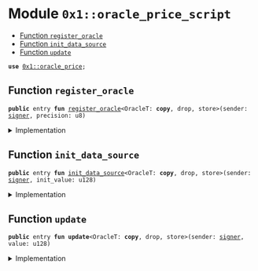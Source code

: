 
<a id="0x1_oracle_price_script"></a>

# Module `0x1::oracle_price_script`



-  [Function `register_oracle`](#0x1_oracle_price_script_register_oracle)
-  [Function `init_data_source`](#0x1_oracle_price_script_init_data_source)
-  [Function `update`](#0x1_oracle_price_script_update)


<pre><code><b>use</b> <a href="oracle_price.md#0x1_oracle_price">0x1::oracle_price</a>;
</code></pre>



<a id="0x1_oracle_price_script_register_oracle"></a>

## Function `register_oracle`



<pre><code><b>public</b> entry <b>fun</b> <a href="oracle_price_script.md#0x1_oracle_price_script_register_oracle">register_oracle</a>&lt;OracleT: <b>copy</b>, drop, store&gt;(sender: <a href="../../move-stdlib/doc/signer.md#0x1_signer">signer</a>, precision: u8)
</code></pre>



<details>
<summary>Implementation</summary>


<pre><code><b>public</b> entry <b>fun</b> <a href="oracle_price_script.md#0x1_oracle_price_script_register_oracle">register_oracle</a>&lt;OracleT: <b>copy</b>+store+drop&gt;(sender: <a href="../../move-stdlib/doc/signer.md#0x1_signer">signer</a>, precision: u8) {
    <a href="oracle_price.md#0x1_oracle_price_register_oracle_entry">oracle_price::register_oracle_entry</a>&lt;OracleT&gt;(sender, precision);
}
</code></pre>



</details>

<a id="0x1_oracle_price_script_init_data_source"></a>

## Function `init_data_source`



<pre><code><b>public</b> entry <b>fun</b> <a href="oracle_price_script.md#0x1_oracle_price_script_init_data_source">init_data_source</a>&lt;OracleT: <b>copy</b>, drop, store&gt;(sender: <a href="../../move-stdlib/doc/signer.md#0x1_signer">signer</a>, init_value: u128)
</code></pre>



<details>
<summary>Implementation</summary>


<pre><code><b>public</b> entry <b>fun</b> <a href="oracle_price_script.md#0x1_oracle_price_script_init_data_source">init_data_source</a>&lt;OracleT: <b>copy</b>+store+drop&gt;(sender: <a href="../../move-stdlib/doc/signer.md#0x1_signer">signer</a>, init_value: u128) {
    <a href="oracle_price.md#0x1_oracle_price_init_data_source_entry">oracle_price::init_data_source_entry</a>&lt;OracleT&gt;(sender, init_value);
}
</code></pre>



</details>

<a id="0x1_oracle_price_script_update"></a>

## Function `update`



<pre><code><b>public</b> entry <b>fun</b> <b>update</b>&lt;OracleT: <b>copy</b>, drop, store&gt;(sender: <a href="../../move-stdlib/doc/signer.md#0x1_signer">signer</a>, value: u128)
</code></pre>



<details>
<summary>Implementation</summary>


<pre><code><b>public</b> entry <b>fun</b> <b>update</b>&lt;OracleT: <b>copy</b>+store+drop&gt;(sender: <a href="../../move-stdlib/doc/signer.md#0x1_signer">signer</a>, value: u128) {
    <a href="oracle_price.md#0x1_oracle_price_update_entry">oracle_price::update_entry</a>&lt;OracleT&gt;(sender, value);
}
</code></pre>



</details>


[move-book]: https://starcoin.dev/move/book/SUMMARY
